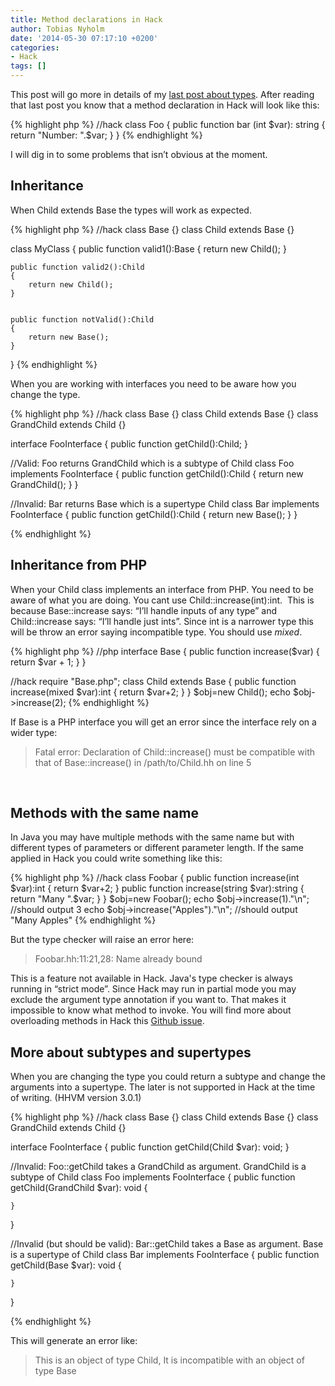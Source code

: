 ```yaml
---
title: Method declarations in Hack
author: Tobias Nyholm
date: '2014-05-30 07:17:10 +0200'
categories:
- Hack
tags: []
---
```


This post will go more in details of my <a title="Hack types" href="http://developer.happyr.com/hack-types">last post about types</a>. After reading that last post you know that a method declaration in Hack will look like this:


{% highlight php %}
//hack
class Foo {
  public function bar (int $var): string {
    return &quot;Number: &quot;.$var;
  }
}
{% endhighlight %}


I will dig in to some problems that isn’t obvious at the moment.

<h2>Inheritance</h2>

When Child extends Base the types will work as expected.


{% highlight php %}
//hack
class Base {}
class Child extends Base {}


class MyClass {
    public function valid1():Base
    {
        return new Child();
    }


    public function valid2():Child
    {
        return new Child();
    }


    public function notValid():Child
    {
        return new Base();
    }
}
{% endhighlight %}


When you are working with interfaces you need to be aware how you change the type.


{% highlight php %}
//hack
class Base {}
class Child extends Base {}
class GrandChild extends Child {}


interface FooInterface {
    public function getChild():Child;
}


//Valid: Foo returns GrandChild which is a subtype of Child
class Foo implements FooInterface {
    public function getChild():Child
    {
        return new GrandChild();
    }
}


//Invalid: Bar returns Base which is a supertype Child
class Bar implements FooInterface {
    public function getChild():Child
    {
        return new Base();
    }
}


{% endhighlight %}

<h2>Inheritance from PHP</h2>

When your Child class implements an interface from PHP. You need to be aware of what you are doing. You cant use Child::increase(int):int.  This is because Base::increase says: “I’ll handle inputs of any type” and Child::increase says: “I’ll handle just ints”. Since int is a narrower type this will be throw an error saying incompatible type. You should use <em>mixed</em>.


{% highlight php %}
//php
interface Base
{
    public function increase($var) {
        return $var + 1;
    }
}


//hack
require &quot;Base.php&quot;;
class Child extends Base {
     public function increase(mixed $var):int {
        return $var+2;
     }
}
$obj=new Child();
echo $obj-&gt;increase(2);
{% endhighlight %}


If Base is a PHP interface you will get an error since the interface rely on a wider type:

<blockquote>
Fatal error: Declaration of Child::increase() must be compatible with that of Base::increase() in /path/to/Child.hh on line 5
</blockquote>

<strong> </strong>

<h2>Methods with the same name</h2>

In Java you may have multiple methods with the same name but with different types of parameters or different parameter length. If the same applied in Hack you could write something like this:


{% highlight php %}
//hack
class Foobar {
     public function increase(int $var):int {
         return $var+2;
     }
     public function increase(string $var):string {
         return &quot;Many &quot;.$var;
     }
}
$obj=new Foobar();
echo $obj-&gt;increase(1).&quot;\n&quot;; //should output 3
echo $obj-&gt;increase(&quot;Apples&quot;).&quot;\n&quot;; //should output &quot;Many Apples&quot;
{% endhighlight %}


But the type checker will raise an error here:

<blockquote>
Foobar.hh:11:21,28: Name already bound
</blockquote>

This is a feature not available in Hack. Java's type checker is always running in “strict mode”. Since Hack may run in partial mode you may exclude the argument type annotation if you want to. That makes it impossible to know what method to invoke. You will find more about overloading methods in Hack this <a href="https://github.com/facebook/hhvm/issues/2532">Github issue</a>.

<h2>More about subtypes and supertypes</h2>

When you are changing the type you could return a subtype and change the arguments into a supertype. The later is not supported in Hack at the time of writing. (HHVM version 3.0.1)


{% highlight php %}
//hack
class Base {}
class Child extends Base {}
class GrandChild extends Child {}


interface FooInterface {
    public function getChild(Child $var): void;
}


//Invalid: Foo::getChild takes a GrandChild as argument. GrandChild is a subtype of Child
class Foo implements FooInterface {
    public function getChild(GrandChild $var): void
    {


    }
}


//Invalid (but should be valid): Bar::getChild takes a Base as argument. Base is a supertype of Child
class Bar implements FooInterface {
    public function getChild(Base $var): void
    {


    }
}


{% endhighlight %}


This will generate an error like:

<blockquote>
This is an object of type Child, It is incompatible with an object of type Base
</blockquote>
